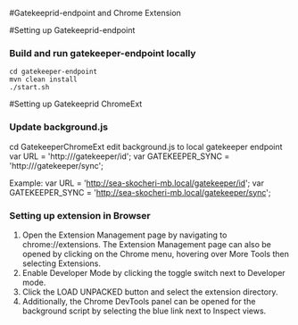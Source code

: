 #Gatekeeprid-endpoint and Chrome Extension

#Setting up Gatekeeprid-endpoint
### Build and run gatekeeper-endpoint locally

```
cd gatekeeper-endpoint
mvn clean install
./start.sh
```

#Setting up Gatekeeprid ChromeExt

### Update background.js 
cd GatekeeperChromeExt
edit background.js to local gatekeeper endpoint 
var URL = 'http://<local>/gatekeeper/id';
var GATEKEEPER_SYNC = 'http://<local>/gatekeeper/sync';

Example:
var URL = 'http://sea-skocheri-mb.local/gatekeeper/id';
var GATEKEEPER_SYNC = 'http://sea-skocheri-mb.local/gatekeeper/sync';

### Setting up extension in Browser
1. Open the Extension Management page by navigating to chrome://extensions.
	The Extension Management page can also be opened by clicking on the Chrome menu, hovering over More Tools then selecting Extensions.
2. Enable Developer Mode by clicking the toggle switch next to Developer mode.
3. Click the LOAD UNPACKED button and select the extension directory.
4. Additionally, the Chrome DevTools panel can be opened for the background script by selecting the blue link next to Inspect views. 

